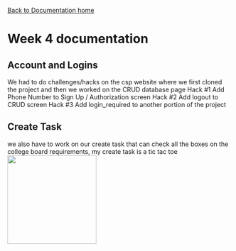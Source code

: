 [Back to Documentation home](../DOPHOME)

# Week 4 documentation


## Account and Logins
We had to do challenges/hacks on the csp website where we first cloned the project and then we worked on the CRUD database page
Hack #1 Add Phone Number to Sign Up / Authorization screen
Hack #2 Add logout to CRUD screen
Hack #3 Add login_required to another portion of the project

## Create Task
we also have to work on our create task that can check all the boxes on the college board requirements, my create task is a tic tac toe
<img src="https://user-images.githubusercontent.com/89225478/164327948-50ed3ca3-afa2-4cf5-b8a8-bd0056acacb4.png" width="200" height="200">
